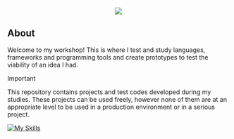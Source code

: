 <!-- ![hardest-programming-language](https://user-images.githubusercontent.com/8174740/137630704-373b6033-6420-4286-901c-830090732b0b.png) -->

<h1 align="center">
<a href="[https://github.com/mstuttgart/oficina/assets/8174740/a1aa268a-4fe7-424b-8257-3e00acf66db7](https://github.com/mstuttgart/oficina)">
  <img src="https://github.com/mstuttgart/oficina/assets/8174740/a1aa268a-4fe7-424b-8257-3e00acf66db7"/>
</a>
  
  <br>
</h1>

## About

Welcome to my workshop! This is where I test and study languages, frameworks and programming tools and create prototypes to test the viability of an idea I had.

> [!IMPORTANT]
> This repository contains projects and test codes developed during my studies. These projects can be used freely, however none of them are at an appropriate level to be used in a production environment or in a serious project.

[![My Skills](https://skillicons.dev/icons?i=python,c,cpp,java,bash,elixir,js,html,css,ansible,godot)](https://skillicons.dev)

